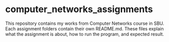 # computer_networks_assignments
This repository contains my works from Computer Networks course in SBU. <br>
Each assignment folders contain their own README.md. These files explain what the assignment is about, how to run the program, and expected result. 
